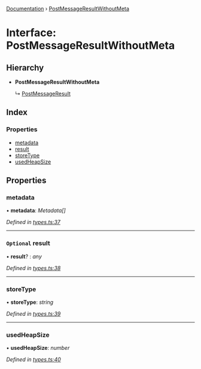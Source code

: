[Documentation](../README.md) › [PostMessageResultWithoutMeta](postmessageresultwithoutmeta.md)

# Interface: PostMessageResultWithoutMeta

## Hierarchy

* **PostMessageResultWithoutMeta**

  ↳ [PostMessageResult](postmessageresult.md)

## Index

### Properties

* [metadata](postmessageresultwithoutmeta.md#metadata)
* [result](postmessageresultwithoutmeta.md#optional-result)
* [storeType](postmessageresultwithoutmeta.md#storetype)
* [usedHeapSize](postmessageresultwithoutmeta.md#usedheapsize)

## Properties

###  metadata

• **metadata**: *Metadata[]*

*Defined in [types.ts:37](https://github.com/badbatch/cachemap/blob/6239088/packages/core-worker/src/types.ts#L37)*

___

### `Optional` result

• **result**? : *any*

*Defined in [types.ts:38](https://github.com/badbatch/cachemap/blob/6239088/packages/core-worker/src/types.ts#L38)*

___

###  storeType

• **storeType**: *string*

*Defined in [types.ts:39](https://github.com/badbatch/cachemap/blob/6239088/packages/core-worker/src/types.ts#L39)*

___

###  usedHeapSize

• **usedHeapSize**: *number*

*Defined in [types.ts:40](https://github.com/badbatch/cachemap/blob/6239088/packages/core-worker/src/types.ts#L40)*

